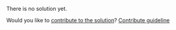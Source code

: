 
There is no solution yet.

Would you like to [contribute to the solution](https://github.com/BFEdev/BFE.dev-solutions/blob/main/typescript/implement-unique_en.md)? [Contribute guideline](https://github.com/BFEdev/BFE.dev-solutions#how-to-contribute)
